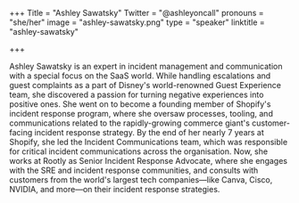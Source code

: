 +++
Title = "Ashley Sawatsky"
Twitter = "@ashleyoncall"
pronouns = "she/her"
image = "ashley-sawatsky.png"
type = "speaker"
linktitle = "ashley-sawatsky"

+++

Ashley Sawatsky is an expert in incident management and communication with a special focus on the SaaS world. While handling escalations and guest complaints as a part of Disney's world-renowned Guest Experience team, she discovered a passion for turning negative experiences into positive ones. She went on to become a founding member of Shopify's incident response program, where she oversaw processes, tooling, and communications related to the rapidly-growing commerce giant's customer-facing incident response strategy. By the end of her nearly 7 years at Shopify, she led the Incident Communications team, which was responsible for critical incident communications across the organisation. Now, she works at Rootly as Senior Incident Response Advocate, where she engages with the SRE and incident response communities, and consults with customers from the world's largest tech companies—like Canva, Cisco, NVIDIA, and more—on their incident response strategies.
